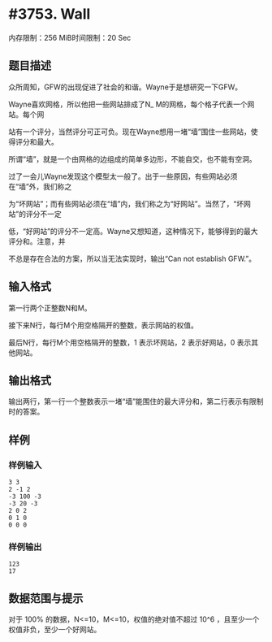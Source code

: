 # #3753. Wall

内存限制：256 MiB时间限制：20 Sec

## 题目描述

众所周知，GFW的出现促进了社会的和谐。Wayne于是想研究一下GFW。

Wayne喜欢网格，所以他把一些网站排成了N_ M的网格，每个格子代表一个网站。每个网

站有一个评分，当然评分可正可负。现在Wayne想用一堵&ldquo;墙&rdquo;围住一些网站，使得评分和最大。

所谓&ldquo;墙&rdquo;，就是一个由网格的边组成的简单多边形，不能自交，也不能有空洞。

过了一会儿Wayne发现这个模型太一般了。出于一些原因，有些网站必须在&ldquo;墙&rdquo;外，我们称之

为&ldquo;坏网站&rdquo;；而有些网站必须在&ldquo;墙&rdquo;内，我们称之为&ldquo;好网站&rdquo;。当然了，&ldquo;坏网站&rdquo;的评分不一定

低，&ldquo;好网站&rdquo;的评分不一定高。Wayne又想知道，这种情况下，能够得到的最大评分和。注意，并

不总是存在合法的方案，所以当无法实现时，输出&ldquo;Can not establish GFW.&rdquo;。

## 输入格式

第一行两个正整数N和M。

接下来N行，每行M个用空格隔开的整数，表示网站的权值。

最后N行，每行M个用空格隔开的整数，1 表示坏网站，2 表示好网站，0 表示其他网站。

## 输出格式

输出两行，第一行一个整数表示一堵&ldquo;墙&rdquo;能围住的最大评分和，第二行表示有限制时的答案。

## 样例

### 样例输入

    
    3 3
    2 -1 2
    -3 100 -3
    -3 20 -3
    2 0 2
    0 1 0
    0 0 0
    

### 样例输出

    
    123
    17 
     
     
    

## 数据范围与提示

对于 100% 的数据，N<=10，M<=10，权值的绝对值不超过 10^6 ，且至少一个权值非负，至少一个好网站。
